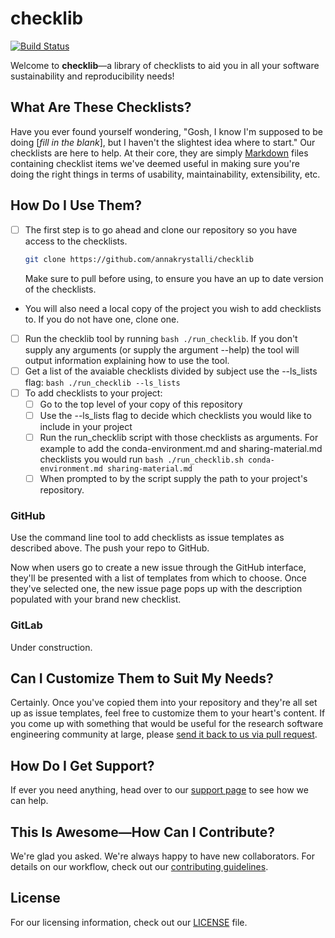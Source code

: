 # checklib

[![Build Status](https://travis-ci.org/annakrystalli/checklib.svg?branch=master)](https://travis-ci.org/annakrystalli/checklib)

Welcome to **checklib**&mdash;a library of checklists to aid you in all your software sustainability and reproducibility needs!

## What Are These Checklists?

Have you ever found yourself wondering, "Gosh, I know I'm supposed to be doing [*fill in the blank*], but I haven't the slightest idea where to start."  Our checklists are here to help.  At their core, they are simply [Markdown](https://en.wikipedia.org/wiki/Markdown) files containing checklist items we've deemed useful in making sure you're doing the right things in terms of usability, maintainability, extensibility, etc.

## How Do I Use Them?

- [ ] The first step is to go ahead and clone our repository so you have access to the checklists.
   ```bash
   git clone https://github.com/annakrystalli/checklib
   ```
   Make sure to pull before using, to ensure you have an up to date version of the checklists.
- You will also need a local copy of the project you wish to add checklists to. If you do not have one, clone one.
- [ ] Run the checklib tool by running `bash ./run_checklib`. If you don't supply any arguments (or supply the argument --help) the tool will output information explaining how to use the tool.
- [ ] Get a list of the avaiable checklists divided by subject use the --ls_lists flag: `bash ./run_checklib --ls_lists`
- [ ] To add checklists to your project:
  - [ ] Go to the top level of your copy of this repository 
  - [ ] Use the --ls_lists flag to decide which checklists you would like to include in your project
  - [ ] Run the run_checklib script with those checklists as arguments. For example to add the conda-environment.md and sharing-material.md checklists you would run `bash ./run_checklib.sh conda-environment.md sharing-material.md`
  - [ ] When prompted to by the script supply the path to your project's repository.

### GitHub

Use the command line tool to add checklists as issue templates as described above. The push your repo to GitHub.

Now when users go to create a new issue through the GitHub interface, they'll be presented with a list of templates from which to choose.  Once they've selected one, the new issue page pops up with the description populated with your brand new checklist.

### GitLab

Under construction.

## Can I Customize Them to Suit My Needs?

Certainly.  Once you've copied them into your repository and they're all set up as issue templates, feel free to customize them to your heart's content.  If you come up with something that would be useful for the research software engineering community at large, please [send it back to us via pull request](CONTRIBUTING.md#submit-pull-requests).

## How Do I Get Support?

If ever you need anything, head over to our [support page](SUPPORT.md) to see how we can help.

## This Is Awesome&mdash;How Can I Contribute?

We're glad you asked.  We're always happy to have new collaborators.  For details on our workflow, check out our [contributing guidelines](CONTRIBUTING.md).

## License

For our licensing information, check out our [LICENSE](LICENSE) file.
